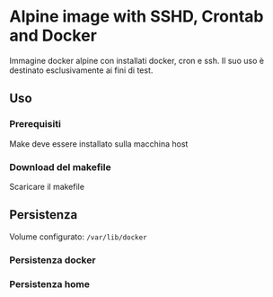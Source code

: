 # Alpine image with SSHD, Crontab and Docker

Immagine docker alpine con installati docker, cron e ssh.
Il suo uso è destinato esclusivamente ai fini di test.

## Uso

### Prerequisiti

Make deve essere installato sulla macchina host

### Download del makefile

Scaricare il makefile

## Persistenza

Volume configurato: `/var/lib/docker`

### Persistenza docker

### Persistenza home
